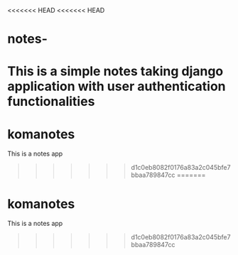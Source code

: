 <<<<<<< HEAD
<<<<<<< HEAD
# notes-
This is a simple notes taking django application with user authentication functionalities
=======
# komanotes
This is a notes app
>>>>>>> d1c0eb8082f0176a83a2c045bfe7bbaa789847cc
=======
# komanotes
This is a notes app
>>>>>>> d1c0eb8082f0176a83a2c045bfe7bbaa789847cc
